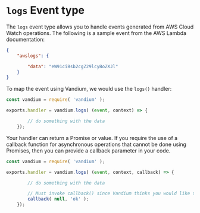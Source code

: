 # `logs` Event type

The `logs` event type allows you to handle events generated from AWS Cloud Watch operations. The following is a sample event from the
AWS Lambda documentation:

```JSON
{
    "awslogs": {

        "data": "eW91ciBsb2cgZ29lcyBoZXJl"
    }
}
```

To map the event using Vandium, we would use the `logs()` handler:

```js
const vandium = require( 'vandium' );

exports.handler = vandium.logs( (event, context) => {

        // do something with the data
    });
```

Your handler can return a Promise or value. If you require the use of a callback function for asynchronous operations that cannot be done
using Promises, then you can provide a callback parameter in your code.

```js
const vandium = require( 'vandium' );

exports.handler = vandium.logs( (event, context, callback) => {

        // do something with the data

        // Must invoke callback() since Vandium thinks you would like to control asynchronous operations yourself
        callback( null, 'ok' );
    });
```
